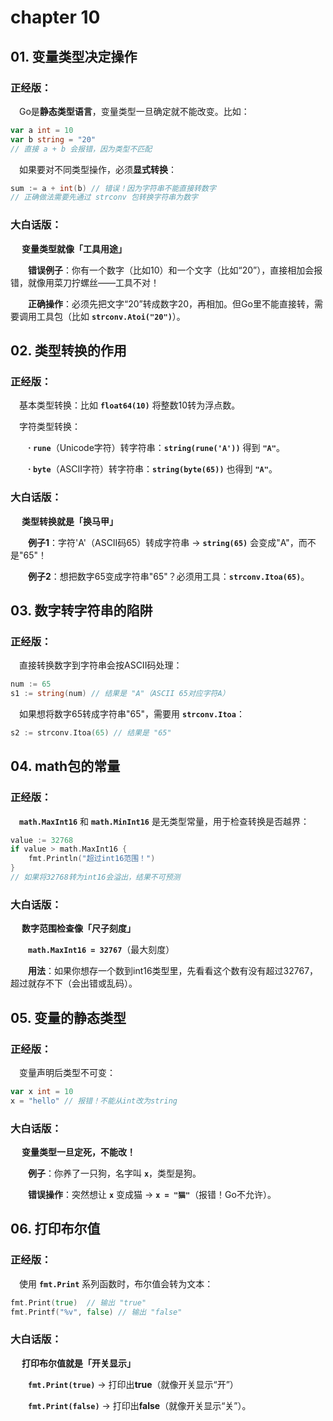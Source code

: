 # chapter 10

## 01. 变量类型决定操作
### 正经版：

&emsp;Go是**静态类型语言**，变量类型一旦确定就不能改变。比如：
```go
var a int = 10
var b string = "20"
// 直接 a + b 会报错，因为类型不匹配
```

&emsp;如果要对不同类型操作，必须**显式转换**：
```go
sum := a + int(b) // 错误！因为字符串不能直接转数字
// 正确做法需要先通过 strconv 包转换字符串为数字
```

### 大白话版：

&emsp; **变量类型就像「工具用途」**

&emsp;&emsp;**错误例子**：你有一个数字（比如10）和一个文字（比如“20”），直接相加会报错，就像用菜刀拧螺丝——工具不对！

&emsp;&emsp;**正确操作**：必须先把文字“20”转成数字20，再相加。但Go里不能直接转，需要调用工具包（比如 **`strconv.Atoi("20")`**）。

## 02.  类型转换的作用
### 正经版：

&emsp;基本类型转换：比如 **`float64(10)`** 将整数10转为浮点数。

&emsp;字符类型转换：

&emsp;&emsp;**· `rune`**（Unicode字符）转字符串：**`string(rune('A'))`** 得到 **`"A"`**。

&emsp;&emsp;**· `byte`**（ASCII字符）转字符串：**`string(byte(65))`** 也得到 **`"A"`**。

### 大白话版：

&emsp; **类型转换就是「换马甲」**

&emsp;&emsp;**例子1**：字符'A'（ASCII码65）转成字符串 → **`string(65)`** 会变成"A"，而不是"65"！

&emsp;&emsp;**例子2**：想把数字65变成字符串"65"？必须用工具：**`strconv.Itoa(65)`**。

## 03. 数字转字符串的陷阱
### 正经版：

&emsp;直接转换数字到字符串会按ASCII码处理：
```go
num := 65
s1 := string(num) // 结果是 "A"（ASCII 65对应字符A）
```

&emsp;如果想将数字65转成字符串"65"，需要用 **`strconv.Itoa`**：
```go
s2 := strconv.Itoa(65) // 结果是 "65"
```

## 04. math包的常量
### 正经版：

&emsp;**`math.MaxInt16`** 和 **`math.MinInt16`** 是无类型常量，用于检查转换是否越界：
```go
value := 32768
if value > math.MaxInt16 {
    fmt.Println("超过int16范围！")
}
// 如果将32768转为int16会溢出，结果不可预测
```

### 大白话版：

&emsp; **数字范围检查像「尺子刻度」**

&emsp;&emsp;**`math.MaxInt16 = 32767`**（最大刻度）

&emsp;&emsp;**用法**：如果你想存一个数到int16类型里，先看看这个数有没有超过32767，超过就存不下（会出错或乱码）。

## 05. 变量的静态类型
### 正经版：

&emsp;变量声明后类型不可变：
```go
var x int = 10
x = "hello" // 报错！不能从int改为string
```

### 大白话版：

&emsp; **变量类型一旦定死，不能改！**

&emsp;&emsp;**例子**：你养了一只狗，名字叫 **`x`**，类型是狗。

&emsp;&emsp;**错误操作**：突然想让 **`x`** 变成猫 → **`x = "猫"`**（报错！Go不允许）。

## 06. 打印布尔值
### 正经版：

&emsp;使用 **`fmt.Print`** 系列函数时，布尔值会转为文本：
```go
fmt.Print(true)  // 输出 "true"
fmt.Printf("%v", false) // 输出 "false"
```

### 大白话版：

&emsp; **打印布尔值就是「开关显示」**

&emsp;&emsp;**`fmt.Print(true)`** → 打印出**true**（就像开关显示“开”）

&emsp;&emsp;**`fmt.Print(false)`** → 打印出**false**（就像开关显示“关”）。
